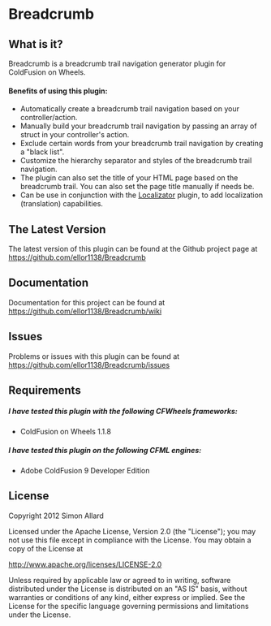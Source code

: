 # Breadcrumb

## What is it?

Breadcrumb is a breadcrumb trail navigation generator plugin for ColdFusion on Wheels. 

#### Benefits of using this plugin:
* Automatically create a breadcrumb trail navigation based on your controller/action.
* Manually build your breadcrumb trail navigation by passing an array of struct in your controller's action.
* Exclude certain words from your breadcrumb trail navigation by creating a "black list".
* Customize the hierarchy separator and styles of the breadcrumb trail navigation.
* The plugin can also set the title of your HTML page based on the breadcrumb trail. You can also set the page title manually if needs be.
* Can be use in conjunction with the <a href="https://github.com/ellor1138/Localizator" target="_blank">Localizator</a> plugin, to add localization (translation) capabilities.

## The Latest Version
The latest version of this plugin can be found at the Github project page at https://github.com/ellor1138/Breadcrumb

## Documentation
Documentation for this project can be found at https://github.com/ellor1138/Breadcrumb/wiki

## Issues
Problems or issues with this plugin can be found at https://github.com/ellor1138/Breadcrumb/issues

## Requirements
##### I have tested this plugin with the following CFWheels frameworks:
* ColdFusion on Wheels 1.1.8

##### I have tested this plugin on the following CFML engines:
* Adobe ColdFusion 9 Developer Edition

## License
Copyright 2012 Simon Allard
				
Licensed under the Apache License, Version 2.0 (the "License");
you may not use this file except in compliance with the License.
You may obtain a copy of the License at
				
http://www.apache.org/licenses/LICENSE-2.0
				
Unless required by applicable law or agreed to in writing, software
distributed under the License is distributed on an "AS IS" basis,
without warranties or conditions of any kind, either express or implied.
See the License for the specific language governing permissions and
limitations under the License.